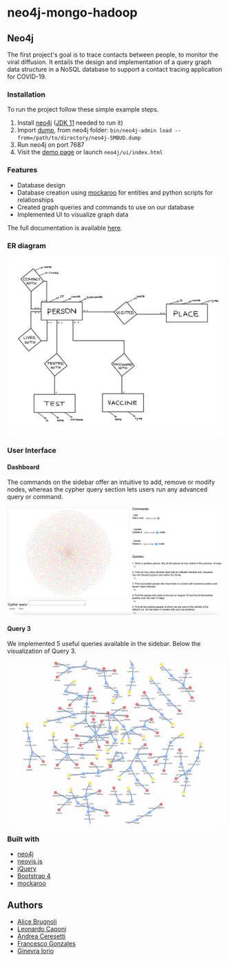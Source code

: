 # neo4j-mongo-hadoop

## Neo4j
The first project's goal is to trace contacts between people, to monitor the viral diffusion.
It entails the design and implementation of a query graph data structure in a NoSQL database to support a contact tracing application for COVID-19. 

### Installation

To run the project follow these simple example steps.

1. Install [neo4j](https://neo4j.com/download-center/#community) ([JDK 11](https://jdk.java.net/archive/) needed to run it)
1. Import [dump](https://github.com/fulcus/neo4j-mongo-hadoop/blob/master/neo4j/neo4j-SMBUD.dump), from neo4j folder: `bin/neo4j-admin load --from=/path/to/directory/neo4j-SMBUD.dump`
1. Run neo4j on port 7687
1. Visit the [demo page](https://fulcus.github.io/neo4j-mongo-hadoop/neo4j/ui/index.html) or launch `neo4j/ui/index.html`

### Features

* Database design
* Database creation using [mockaroo](https://www.mockaroo.com/) for entities and python scripts for relationships
* Created graph queries and commands to use on our database
* Implemented UI to visualize graph data

The full documentation is available [here](https://github.com/fulcus/neo4j-mongo-hadoop/blob/master/neo4j/docs/Report.pdf).

### ER diagram

<img src="neo4j/images/ER.jpeg" width="750"/>

### User Interface 

#### Dashboard

The commands on the sidebar offer an intuitive to add, remove or modify nodes, whereas the cypher query section lets users run any advanced query or command.

<img src="neo4j/images/dashboard.png" width="750"/>

#### Query 3

We implemented 5 useful queries available in the sidebar. Below the visualization of Query 3.

<img src="neo4j/images/q3.png" width="550"/>

### Built with

* [neo4j](https://neo4j.com/)
* [neovis.js](https://github.com/neo4j-contrib/neovis.js)
* [jQuery](https://jquery.com)
* [Bootstrap 4](https://getbootstrap.com/)
* [mockaroo](https://www.mockaroo.com/)

## Authors
* [Alice Brugnoli](https://github.com/alicebrugnoli)
* [Leonardo Caponi](https://github.com/leo-capo)
* [Andrea Ceresetti](https://github.com/andreaceresetti)
* [Francesco Gonzales](https://github.com/fulcus)
* [Ginevra Iorio](https://github.com/ginevraiorioo)

